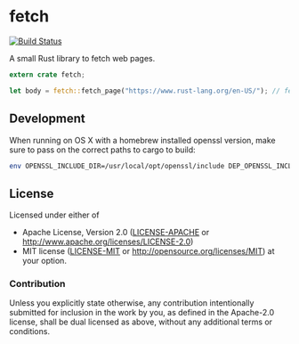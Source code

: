 # fetch

[![Build Status](https://travis-ci.org/tp/fetch-rs.svg?branch=master)](https://travis-ci.org/tp/fetch-rs)

A small Rust library to fetch web pages.

```rs
extern crate fetch;

let body = fetch::fetch_page("https://www.rust-lang.org/en-US/"); // fetch the response body of the given URL as String
```

## Development

When running on OS X with a homebrew installed openssl version, make sure to pass on the correct paths to cargo to build:
```sh
env OPENSSL_INCLUDE_DIR=/usr/local/opt/openssl/include DEP_OPENSSL_INCLUDE=/usr/local/opt/openssl/include cargo test
```

## License

Licensed under either of
 * Apache License, Version 2.0 ([LICENSE-APACHE](LICENSE-APACHE) or http://www.apache.org/licenses/LICENSE-2.0)
 * MIT license ([LICENSE-MIT](LICENSE-MIT) or http://opensource.org/licenses/MIT)
at your option.

### Contribution

Unless you explicitly state otherwise, any contribution intentionally submitted
for inclusion in the work by you, as defined in the Apache-2.0 license, shall be dual licensed as above, without any
additional terms or conditions.
